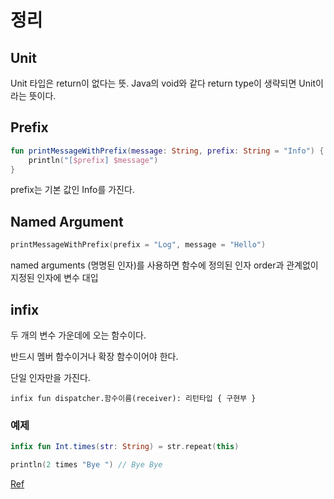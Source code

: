 # 정리

## Unit 
Unit 타입은 return이 없다는 뜻. Java의 void와 같다
return type이 생략되면 Unit이라는 뜻이다.

## Prefix 
``` kotlin
fun printMessageWithPrefix(message: String, prefix: String = "Info") {
    println("[$prefix] $message")
}
```

prefix는 기본 값인 Info를 가진다.

## Named Argument
``` kotlin
printMessageWithPrefix(prefix = "Log", message = "Hello")
```
named arguments (명명된 인자)를 사용하면 함수에 정의된 인자 order과 관계없이 지정된 인자에 변수 대입

## infix
두 개의 변수 가운데에 오는 함수이다. 

반드시 멤버 함수이거나 확장 함수이어야 한다. 

단일 인자만을 가진다.

``` text
infix fun dispatcher.함수이름(receiver): 리턴타입 { 구현부 }
``` 

### 예제
``` kotlin
infix fun Int.times(str: String) = str.repeat(this)

println(2 times "Bye ") // Bye Bye
```


[Ref](https://play.kotlinlang.org/byExample/01_introduction/02_Functions)
